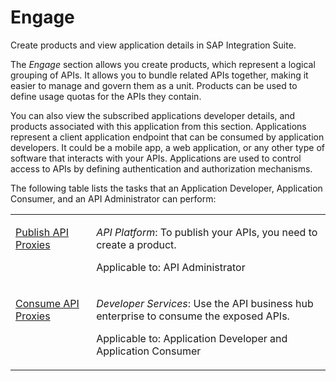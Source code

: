 <!-- loio10368454938c4dda91675172517e2e01 -->

# Engage

Create products and view application details in SAP Integration Suite.

The *Engage* section allows you create products, which represent a logical grouping of APIs. It allows you to bundle related APIs together, making it easier to manage and govern them as a unit. Products can be used to define usage quotas for the APIs they contain.

You can also view the subscribed applications developer details, and products associated with this application from this section. Applications represent a client application endpoint that can be consumed by application developers. It could be a mobile app, a web application, or any other type of software that interacts with your APIs. Applications are used to control access to APIs by defining authentication and authorization mechanisms.

The following table lists the tasks that an Application Developer, Application Consumer, and an API Administrator can perform:


<table>
<tr>
<td valign="top">

[Publish API Proxies](publish-api-proxies-75a4a11.md) 

</td>
<td valign="top">

*API Platform*: To publish your APIs, you need to create a product.

Applicable to: API Administrator

</td>
</tr>
<tr>
<td valign="top">

[Consume API Proxies](consume-api-proxies-ea561e4.md) 

</td>
<td valign="top">

*Developer Services*: Use the API business hub enterprise to consume the exposed APIs.

Applicable to: Application Developer and Application Consumer

</td>
</tr>
</table>

